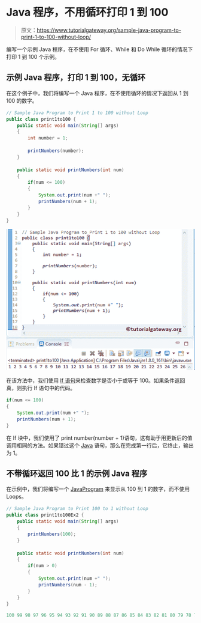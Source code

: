 # Java 程序，不用循环打印 1 到 100

> 原文：<https://www.tutorialgateway.org/sample-java-program-to-print-1-to-100-without-loop/>

编写一个示例 Java 程序，在不使用 For 循环、While 和 Do While 循环的情况下打印 1 到 100 个示例。

## 示例 Java 程序，打印 1 到 100，无循环

在这个例子中，我们将编写一个 Java 程序，在不使用循环的情况下返回从 1 到 100 的数字。

```java
// Sample Java Program to Print 1 to 100 without Loop 
public class print1to100 {
	public static void main(String[] args) 
	{
		int number = 1;

		printNumbers(number);	
	}

	public static void printNumbers(int num)
	{
		if(num <= 100)
		{
			System.out.print(num +" "); 
			printNumbers(num + 1);
		}	
	}
}
```

![Sample Java Program to Print 1 to 100 without Loop 1](img/769e3fab24aeb183aa21a384f64a4bf0.png)

在该方法中，我们使用 [If 语句](https://www.tutorialgateway.org/java-if-statement/)来检查数字是否小于或等于 100。如果条件返回真，则执行 If 语句中的代码。

```java
if(num <= 100)
{
	System.out.print(num +" "); 
	printNumbers(num + 1);
}
```

在 If 块中，我们使用了 print number(number + 1)语句，这有助于用更新后的值调用相同的方法。如果错过这个 [Java](https://www.tutorialgateway.org/java-tutorial/) 语句，那么在完成第一行后，它终止，输出为 1。

## 不带循环返回 100 比 1 的示例 Java 程序

在示例中，我们将编写一个 [JavaProgram](https://www.tutorialgateway.org/learn-java-programs/) 来显示从 100 到 1 的数字，而不使用 Loops。

```java
// Sample Java Program to Print 100 to 1 without Loop 
public class print1to100Ex2 {
	public static void main(String[] args) 
	{	
		printNumbers(100);	
	}

	public static void printNumbers(int num)
	{
		if(num > 0)
		{
			System.out.print(num +" "); 
			printNumbers(num - 1);
		}	
	}
}
```

```java
100 99 98 97 96 95 94 93 92 91 90 89 88 87 86 85 84 83 82 81 80 79 78 77 76 75 74 73 72 71 70 69 68 67 66 65 64 63 62 61 60 59 58 57 56 55 54 53 52 51 50 49 48 47 46 45 44 43 42 41 40 39 38 37 36 35 34 33 32 31 30 29 28 27 26 25 24 23 22 21 20 19 18 17 16 15 14 13 12 11 10 9 8 7 6 5 4 3 2 1 
```